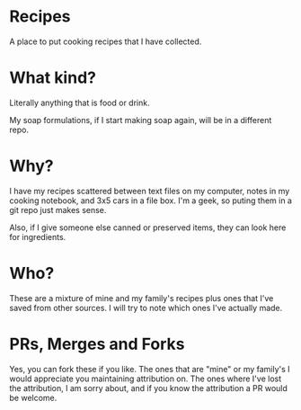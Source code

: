 # Recipes
A place to put cooking recipes that I have collected. 

# What kind?
Literally anything that is food or drink. 

My soap formulations, if I start making soap again, will be in a different repo.

# Why?
I have my recipes scattered between text files on my computer, notes in my cooking notebook, and 3x5 cars in a file box. I'm a geek, so puting them in a git repo just makes sense. 

Also, if I give someone else canned or preserved items, they can look here for ingredients.

# Who?
These are a mixture of mine and my family's recipes plus ones that I've saved from other sources. I will try to note which ones I've actually made.

# PRs, Merges and Forks
Yes, you can fork these if you like. The ones that are "mine" or my family's I would appreciate you maintaining attribution on. The ones where I've lost the attribution, I am sorry about, and if you know the attribution a PR would be welcome.
